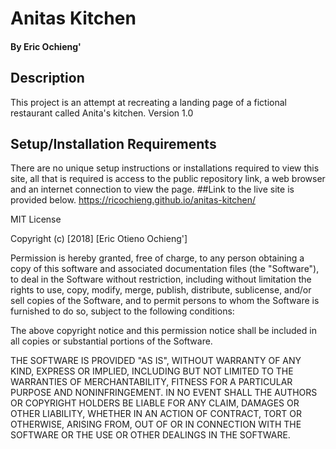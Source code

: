 # Anitas Kitchen
#### By Eric Ochieng'

## Description

This project is an attempt at recreating a landing page of a fictional restaurant called Anita's kitchen. Version 1.0
## Setup/Installation Requirements
There are no unique setup instructions or installations required to view this site, all that is required is access to the public repository link, a web browser and an internet connection to view the page.
##Link to the live site is provided below.
https://ricochieng.github.io/anitas-kitchen/

MIT License
 
 Copyright (c) [2018] [Eric Otieno Ochieng']
 
 Permission is hereby granted, free of charge, to any person obtaining a copy
 of this software and associated documentation files (the "Software"), to deal
 in the Software without restriction, including without limitation the rights
 to use, copy, modify, merge, publish, distribute, sublicense, and/or sell
 copies of the Software, and to permit persons to whom the Software is
 furnished to do so, subject to the following conditions:
 
 The above copyright notice and this permission notice shall be included in all
 copies or substantial portions of the Software.
 
 THE SOFTWARE IS PROVIDED "AS IS", WITHOUT WARRANTY OF ANY KIND, EXPRESS OR
 IMPLIED, INCLUDING BUT NOT LIMITED TO THE WARRANTIES OF MERCHANTABILITY,
 FITNESS FOR A PARTICULAR PURPOSE AND NONINFRINGEMENT. IN NO EVENT SHALL THE
 AUTHORS OR COPYRIGHT HOLDERS BE LIABLE FOR ANY CLAIM, DAMAGES OR OTHER
 LIABILITY, WHETHER IN AN ACTION OF CONTRACT, TORT OR OTHERWISE, ARISING FROM,
 OUT OF OR IN CONNECTION WITH THE SOFTWARE OR THE USE OR OTHER DEALINGS IN THE
 SOFTWARE.
